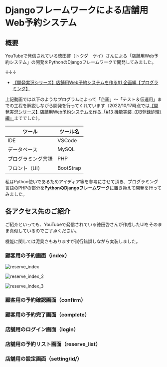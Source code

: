 # Djangoフレームワークによる店舗用Web予約システム

## 概要

YouTubeで発信されている徳田啓（トクダ　ケイ）さんによる「店舗用Web予約システム」の開発をPythonのDjangoフレームワークで開発してみました。

↓↓↓
- [【開発実況シリーズ】店舗用Web予約システムを作る#1 企画編【プログラミング】](https://www.youtube.com/watch?v=V7aiz1JfMHw)

上記動画では以下のようなプログラムによって「企画」～「テスト＆仮運用」までの工程を解説しながら開発を行ってくれています（2022/10/17時点では[【開発実況シリーズ】店舗用Web予約システムを作る「#13 機能実装（DB登録処理）編」](https://www.youtube.com/watch?v=Dww3l7pGX6Y)まででした）。

|ツール|ツール名|
|----|----|
|IDE|VSCode|
|データベース|MySQL|
|プログラミング言語|PHP|
|フロント（UI）|BootStrap|

私はPython使いであるためアイディア等を参考にさせて頂き、プログラミング言語のPHPの部分を**PythonのDjangoフレームワーク**に置き換えて開発を行ってみました。

## 各アクセス先のご紹介

ご紹介といっても、YouTubeで発信されている徳田啓さんが作成したUIをそのまま真似しているのでご了承ください。

機能に関しては泥臭さもありますが試行錯誤しながら実装しました。

### 顧客用の予約画面（index）

![reserve_index](https://user-images.githubusercontent.com/51676019/196092889-3957fe3f-1340-45af-a82c-097435b2f4ed.jpg)

![reserve_index_2](https://user-images.githubusercontent.com/51676019/196093156-0ac9edff-07d2-4fd3-9f4c-e553439f5a1b.jpg)

![reserve_index_3](https://user-images.githubusercontent.com/51676019/196093180-07bd27cf-dd88-4508-99da-9cada54d2484.jpg)

### 顧客用の予約確認画面（confirm）

### 顧客用の予約完了画面（complete）

### 店舗用のログイン画面（login）

### 店舗用の予約リスト画面（reserve_list）

### 店舗用の設定画面（setting/id/）
